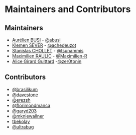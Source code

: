Maintainers and Contributors
============================

Maintainers
-----------

* [Aurélien BUSI](mailto:aurelien.busi@dailymotion.com) - [@abusi](https://github.com/abusi)
* [Klemen SEVER](mailto:klemen.sever@dailymotion.com) - [@achedeuzot](https://github.com/achedeuzot)
* [Stanislas CHOLLET](mailto:stanislas.chollet@gmail.com) - [@tsunammis](https://github.com/tsunammis)
* [Maximilien RAULIC](mailto:maximilien.raulic@dailymotion.com) - [@Maximilien-R](https://github.com/Maximilien-R)
* [Alice Girard Guittard](mailto:alice.girardguittard@dailymotion.com) -[@zer0tonin](https://github.com/zer0tonin)

Contributors
------------

* [@brasilikum](https://github.com/brasilikum)
* [@davestone](https://github.com/davestone)
* [@erezsh](https://github.com/erezsh)
* [@florimondmanca](https://github.com/florimondmanca)
* [@garyd203](https://github.com/garyd203)
* [@mkniewallner](https://github.com/mkniewallner)
* [tbekolay](https://github.com/tbekolay)
* [@ultrabug](https://github.com/ultrabug)
